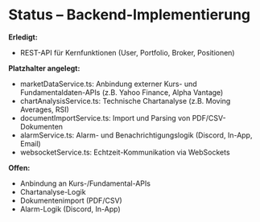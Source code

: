 # Status – Backend-Implementierung

**Erledigt:**
- REST-API für Kernfunktionen (User, Portfolio, Broker, Positionen)

**Platzhalter angelegt:**
- marketDataService.ts: Anbindung externer Kurs- und Fundamentaldaten-APIs (z.B. Yahoo Finance, Alpha Vantage)
- chartAnalysisService.ts: Technische Chartanalyse (z.B. Moving Averages, RSI)
- documentImportService.ts: Import und Parsing von PDF/CSV-Dokumenten
- alarmService.ts: Alarm- und Benachrichtigungslogik (Discord, In-App, Email)
- websocketService.ts: Echtzeit-Kommunikation via WebSockets

**Offen:**
- Anbindung an Kurs-/Fundamental-APIs
- Chartanalyse-Logik
- Dokumentenimport (PDF/CSV)
- Alarm-Logik (Discord, In-App)
